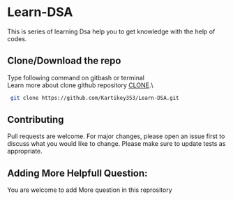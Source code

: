 # Learn-DSA 

This is series of learning Dsa help you to get knowledge with the help of codes. 

## Clone/Download  the repo 

Type following command on gitbash or terminal\
Learn more about clone github  repository [CLONE](https://docs.github.com/en/repositories/creating-and-managing-repositories/cloning-a-repository).\

```bash 
 git clone https://github.com/Kartikey353/Learn-DSA.git 
 ```


## Contributing
Pull requests are welcome. For major changes, please open an issue first to discuss what you would like to change.
Please make sure to update tests as appropriate. 
 
 
## Adding More Helpfull Question: 
You are welcome to add More question in this reprository 
